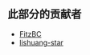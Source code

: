## 此部分的贡献者

- [FitzBC](https://github.com/FitzBC)
- [lishuang-star](https://github.com/lishuang-star)